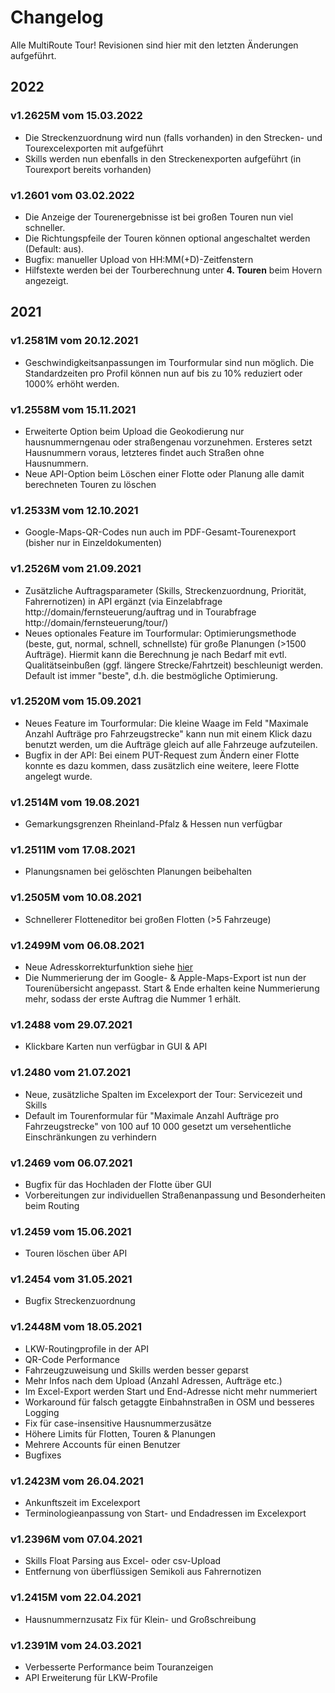 # Changelog

Alle MultiRoute Tour! Revisionen sind hier mit den letzten Änderungen aufgeführt.

## 2022

### v1.2625M vom 15.03.2022
- Die Streckenzuordnung wird nun (falls vorhanden) in den Strecken- und Tourexcelexporten mit aufgeführt
- Skills werden nun ebenfalls in den Streckenexporten aufgeführt (in Tourexport bereits vorhanden) 

### v1.2601 vom 03.02.2022
- Die Anzeige der Tourenergebnisse ist bei großen Touren nun viel schneller.
- Die Richtungspfeile der Touren können optional angeschaltet werden (Default: aus).
- Bugfix: manueller Upload von HH:MM(+D)-Zeitfenstern 
- Hilfstexte werden bei der Tourberechnung unter **4. Touren** beim Hovern angezeigt.

## 2021

### v1.2581M vom 20.12.2021
- Geschwindigkeitsanpassungen im Tourformular sind nun möglich. Die Standardzeiten pro Profil können nun auf bis zu 10% reduziert oder 1000% erhöht werden.

### v1.2558M vom 15.11.2021
- Erweiterte Option beim Upload die Geokodierung nur hausnummerngenau oder straßengenau vorzunehmen. Ersteres setzt Hausnummern voraus, letzteres findet auch Straßen ohne Hausnummern.
- Neue API-Option beim Löschen einer Flotte oder Planung alle damit berechneten Touren zu löschen 

### v1.2533M vom 12.10.2021
- Google-Maps-QR-Codes nun auch im PDF-Gesamt-Tourenexport (bisher nur in Einzeldokumenten)

### v1.2526M vom 21.09.2021
- Zusätzliche Auftragsparameter (Skills, Streckenzuordnung, Priorität, Fahrernotizen) in API ergänzt (via Einzelabfrage http://domain/fernsteuerung/auftrag und in Tourabfrage http://domain/fernsteuerung/tour/<tour-id>)
- Neues optionales Feature im Tourformular: Optimierungsmethode (beste, gut, normal, schnell, schnellste) für große Planungen (>1500 Aufträge). Hiermit kann die Berechnung je nach Bedarf mit evtl. Qualitätseinbußen (ggf. längere Strecke/Fahrtzeit) beschleunigt werden. Default ist immer "beste", d.h. die bestmögliche Optimierung.

### v1.2520M vom 15.09.2021
- Neues Feature im Tourformular: Die kleine Waage im Feld "Maximale Anzahl Aufträge pro Fahrzeugstrecke" kann nun mit einem Klick dazu benutzt werden, um die Aufträge gleich auf alle Fahrzeuge aufzuteilen.
- Bugfix in der API: Bei einem PUT-Request zum Ändern einer Flotte konnte es dazu kommen, dass zusätzlich eine weitere, leere Flotte angelegt wurde. 

### v1.2514M vom 19.08.2021
- Gemarkungsgrenzen Rheinland-Pfalz & Hessen nun verfügbar

### v1.2511M vom 17.08.2021
- Planungsnamen bei gelöschten Planungen beibehalten

### v1.2505M vom 10.08.2021
- Schnellerer Flotteneditor bei großen Flotten (>5 Fahrzeuge)

### v1.2499M vom 06.08.2021
- Neue Adresskorrekturfunktion siehe [hier](https://multiroute-tour.de/tipps/#adressen-korrigieren-mit-google-maps) 
- Die Nummerierung der im Google- & Apple-Maps-Export ist nun der Tourenübersicht angepasst. Start & Ende erhalten keine Nummerierung mehr, sodass der erste Auftrag die Nummer 1 erhält.

### v1.2488 vom 29.07.2021
- Klickbare Karten nun verfügbar in GUI & API 

### v1.2480 vom 21.07.2021
- Neue, zusätzliche Spalten im Excelexport der Tour: Servicezeit und Skills 
- Default im Tourenformular für "Maximale Anzahl Aufträge pro Fahrzeugstrecke" von 100 auf 10 000 gesetzt um versehentliche Einschränkungen zu verhindern

### v1.2469 vom 06.07.2021
- Bugfix für das Hochladen der Flotte über GUI 
- Vorbereitungen zur individuellen Straßenanpassung und Besonderheiten beim Routing

### v1.2459 vom 15.06.2021
- Touren löschen über API

### v1.2454 vom 31.05.2021
- Bugfix Streckenzuordnung

### v1.2448M vom 18.05.2021
- LKW-Routingprofile in der API
- QR-Code Performance
- Fahrzeugzuweisung und Skills werden besser geparst
- Mehr Infos nach dem Upload (Anzahl Adressen, Aufträge etc.)
- Im Excel-Export werden Start und End-Adresse nicht mehr nummeriert
- Workaround für falsch getaggte Einbahnstraßen in OSM und besseres Logging
- Fix für case-insensitive Hausnummerzusätze
- Höhere Limits für Flotten, Touren & Planungen
- Mehrere Accounts für einen Benutzer
- Bugfixes

### v1.2423M vom 26.04.2021
- Ankunftszeit im Excelexport
- Terminologieanpassung von Start- und Endadressen im Excelexport

### v1.2396M vom 07.04.2021
- Skills Float Parsing aus Excel- oder csv-Upload
- Entfernung von überflüssigen Semikoli aus Fahrernotizen

### v1.2415M vom 22.04.2021
- Hausnummernzusatz Fix für Klein- und Großschreibung

### v1.2391M vom 24.03.2021
- Verbesserte Performance beim Touranzeigen
- API Erweiterung für LKW-Profile

